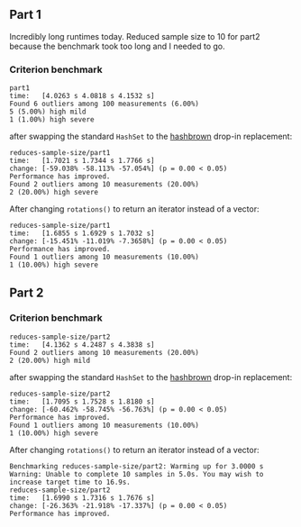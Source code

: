 ## Part 1

Incredibly long runtimes today.
Reduced sample size to 10 for part2 because the benchmark took too long and I needed to go.

### Criterion benchmark

```
part1
time:   [4.0263 s 4.0818 s 4.1532 s]
Found 6 outliers among 100 measurements (6.00%)
5 (5.00%) high mild
1 (1.00%) high severe
```

after swapping the standard `HashSet` to the [hashbrown](https://crates.io/crates/hashbrown) drop-in replacement:

```
reduces-sample-size/part1
time:   [1.7021 s 1.7344 s 1.7766 s]
change: [-59.038% -58.113% -57.054%] (p = 0.00 < 0.05)
Performance has improved.
Found 2 outliers among 10 measurements (20.00%)
2 (20.00%) high severe
```

After changing `rotations()` to return an iterator instead of a vector:

```
reduces-sample-size/part1
time:   [1.6855 s 1.6929 s 1.7032 s]
change: [-15.451% -11.019% -7.3658%] (p = 0.00 < 0.05)
Performance has improved.
Found 1 outliers among 10 measurements (10.00%)
1 (10.00%) high severe
```

## Part 2

### Criterion benchmark

```
reduces-sample-size/part2
time:   [4.1362 s 4.2487 s 4.3838 s]
Found 2 outliers among 10 measurements (20.00%)
2 (20.00%) high mild
```

after swapping the standard `HashSet` to the [hashbrown](https://crates.io/crates/hashbrown) drop-in replacement:

```
reduces-sample-size/part2
time:   [1.7095 s 1.7528 s 1.8180 s]
change: [-60.462% -58.745% -56.763%] (p = 0.00 < 0.05)
Performance has improved.
Found 1 outliers among 10 measurements (10.00%)
1 (10.00%) high severe
```

After changing `rotations()` to return an iterator instead of a vector:

```
Benchmarking reduces-sample-size/part2: Warming up for 3.0000 s
Warning: Unable to complete 10 samples in 5.0s. You may wish to increase target time to 16.9s.
reduces-sample-size/part2
time:   [1.6990 s 1.7316 s 1.7676 s]
change: [-26.363% -21.918% -17.337%] (p = 0.00 < 0.05)
Performance has improved.
```